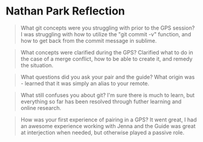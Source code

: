 # Nathan Park Reflection

>What git concepts were you struggling with prior to the GPS session?
I was struggling with how to utilize the "git commit -v" function, and how to get back from the commit message in sublime.

>What concepts were clarified during the GPS?
Clarified what to do in the case of a merge conflict, how to be able to create it, and remedy the situation.

>What questions did you ask your pair and the guide?
What origin was - learned that it was simply an alias to your remote.

>What still confuses you about git?
I'm sure there is much to learn, but everything so far has been resolved through futher learning and online research.

>How was your first experience of pairing in a GPS?
It went great, I had an awesome experience working with Jenna and the Guide was great at interjection when needed, but otherwise played a passive role.
